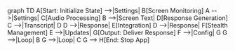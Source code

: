 graph TD
    A[Start: Initialize State] -->|Settings| B[Screen Monitoring]
    A -->|Settings| C[Audio Processing]
    B -->|Screen Text| D[Response Generation]
    C -->|Transcript| D
    D -->|Response| E[Integration]
    D -->|Response| F[Stealth Management]
    E -->|Updates| G[Output: Deliver Response]
    F -->|Config| G
    G -->|Loop| B
    G -->|Loop| C
    G --> H[End: Stop App]
